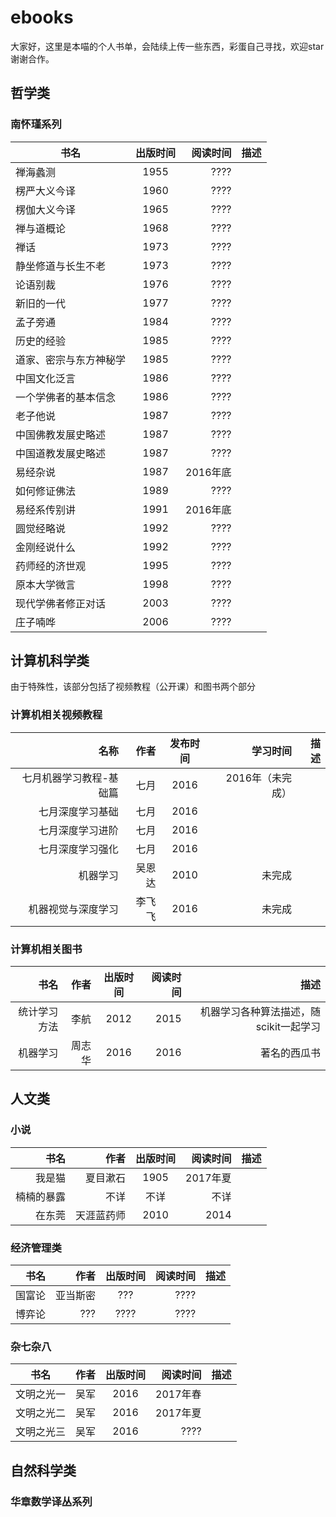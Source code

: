 # ebooks
大家好，这里是本喵的个人书单，会陆续上传一些东西，彩蛋自己寻找，欢迎star谢谢合作。


## 哲学类
### 南怀瑾系列
| 书名|  出版时间|  阅读时间|  描述|
|  ------------- | :-------------:|  -----:|  -----:|
| 禅海蠡测|  1955|  ????| | 
| 楞严大义今译|  1960|  ????| | 
| 楞伽大义今译|  1965|  ????| | 
| 禅与道概论|  1968|  ????|  |
| 禅话|  1973|  ????|  |
| 静坐修道与长生不老| 1973|  ????|  |
| 论语别裁|  1976|  ????|  |
| 新旧的一代|  1977|  ????|  |
| 孟子旁通|  1984|  ????|  |
| 历史的经验|  1985|  ????|  |
| 道家、密宗与东方神秘学|  1985|  ????| | 
| 中国文化泛言|  1986|  ????|  |
| 一个学佛者的基本信念|  1986|  ????||  
| 老子他说|  1987|  ????|  |
| 中国佛教发展史略述|  1987|  ????||  
| 中国道教发展史略述|  1987|  ????| | 
| 易经杂说|  1987|  2016年底|  |
| 如何修证佛法|  1989|  ????|  |
| 易经系传别讲|  1991|  2016年底| | 
| 圆觉经略说|  1992|  ????|  |
| 金刚经说什么|  1992|  ????|  |
| 药师经的济世观|  1995|  ????|  |
| 原本大学微言|  1998|  ????|  |
| 现代学佛者修正对话|  2003|  ????|  |
| 庄子喃哗|  2006|  ????|  |
## 计算机科学类
由于特殊性，该部分包括了视频教程（公开课）和图书两个部分
### 计算机相关视频教程
| 名称| 作者| 发布时间|  学习时间|  描述|
|  -----: | -----:|:-------------:|  -----:|  -----:|
|七月机器学习教程-基础篇|七月|2016|2016年（未完成）||
|七月深度学习基础|七月|2016|||
|七月深度学习进阶|七月|2016|||
|七月深度学习强化|七月|2016|||
|机器学习|吴恩达|2010|未完成||
|机器视觉与深度学习|李飞飞|2016|未完成|

### 计算机相关图书
| 书名| 作者| 出版时间|  阅读时间|  描述|
|  -----: | -----:|:-------------:|  -----:|  -----:|
|统计学习方法|李航|2012|2015|机器学习各种算法描述，随scikit一起学习 |
|机器学习|周志华|2016|2016|著名的西瓜书|
## 人文类
### 小说
| 书名| 作者| 出版时间|  阅读时间|  描述|
|  -----: | -----:|:-------------:|  -----:|  -----:|
| 我是猫 | 夏目漱石 | 1905 | 2017年夏 | |
|楠楠的暴露|不详|不详|不详||
|在东莞|天涯蓝药师|2010|2014||
### 经济管理类
| 书名| 作者| 出版时间|  阅读时间|  描述|
|  -----: | -----:|:-------------:|  -----:|  -----:|
| 国富论 | 亚当斯密 | ??? | ????| |
|博弈论|???|????|????||
### 杂七杂八
| 书名| 作者| 出版时间|  阅读时间|  描述|
|  ----- | -----:|:-------------:|  -----:|  -----:|
|文明之光一|吴军|2016|2017年春||
|文明之光二|吴军|2016|2017年夏||
|文明之光三|吴军|2016|????||
## 自然科学类
### 华章数学译丛系列
